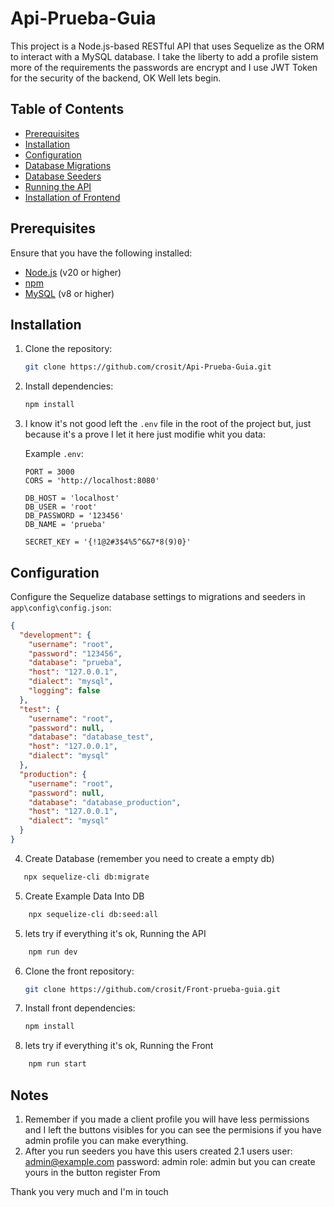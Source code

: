# Api-Prueba-Guia

This project is a Node.js-based RESTful API that uses Sequelize as the ORM to interact with a MySQL database. I take the liberty to add a profile sistem more of the requirements the passwords are encrypt and I use JWT Token for the security of the backend, OK Well lets begin.

## Table of Contents

- [Prerequisites](#prerequisites)
- [Installation](#installation)
- [Configuration](#configuration)
- [Database Migrations](#database-migrations)
- [Database Seeders](#database-seeders)
- [Running the API](#running-the-api)
- [Installation of Frontend](#installation-frontend)


## Prerequisites

Ensure that you have the following installed:

- [Node.js](https://nodejs.org/) (v20 or higher)
- [npm](https://www.npmjs.com/) 
- [MySQL](https://www.mysql.com/) (v8 or higher)

## Installation

1. Clone the repository:

    ```bash
    git clone https://github.com/crosit/Api-Prueba-Guia.git
    ```

2. Install dependencies:

    ```bash
    npm install
    ```

3. I know it's not good left the `.env` file in the root of the project but, just because it's a prove I let it here just modifie whit you data:


    Example `.env`:

    ```env
    PORT = 3000
    CORS = 'http://localhost:8080'
    
    DB_HOST = 'localhost'
    DB_USER = 'root'
    DB_PASSWORD = '123456'
    DB_NAME = 'prueba'
    
    SECRET_KEY = '{!1@2#3$4%5^6&7*8(9)0}'
    ```

## Configuration

Configure the Sequelize database settings to migrations and seeders in `app\config\config.json`:

```json
{
  "development": {
    "username": "root",
    "password": "123456",
    "database": "prueba",
    "host": "127.0.0.1",
    "dialect": "mysql",
    "logging": false 
  },
  "test": {
    "username": "root",
    "password": null,
    "database": "database_test",
    "host": "127.0.0.1",
    "dialect": "mysql"
  },
  "production": {
    "username": "root",
    "password": null,
    "database": "database_production",
    "host": "127.0.0.1",
    "dialect": "mysql"
  }
}
```
4. Create Database (remember you need to create a empty db)
 ```bash
    npx sequelize-cli db:migrate
  ```
5. Create Example Data Into DB

```bash
    npx sequelize-cli db:seed:all
  ```
5. lets try if everything it's ok, Running the API
```bash
    npm run dev
  ```
6.  Clone the front repository:

    ```bash
    git clone https://github.com/crosit/Front-prueba-guia.git
    ```
7. Install front dependencies:

    ```bash
    npm install
    ```
8. lets try if everything it's ok, Running the Front
```bash
    npm run start
  ```
## Notes

1. Remember if you made a client profile you will have less permissions and I left the buttons visibles for you can see the permisions if you have admin profile you can make everything.
2. After you run seeders you have this users created
   2.1 users
   user: admin@example.com
   password: admin
   role: admin
but you can create yours in the button register From

Thank you very much and I'm in touch




